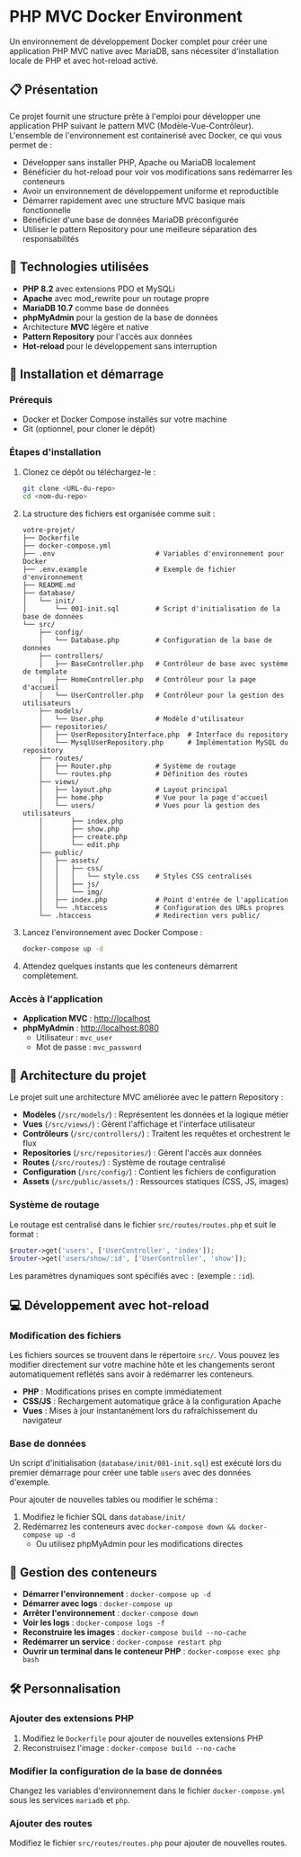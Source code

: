 # PHP MVC Docker Environment

Un environnement de développement Docker complet pour créer une application PHP MVC native avec MariaDB, sans nécessiter d'installation locale de PHP et avec hot-reload activé.

## 📋 Présentation

Ce projet fournit une structure prête à l'emploi pour développer une application PHP suivant le pattern MVC (Modèle-Vue-Contrôleur). L'ensemble de l'environnement est containerisé avec Docker, ce qui vous permet de :

- Développer sans installer PHP, Apache ou MariaDB localement
- Bénéficier du hot-reload pour voir vos modifications sans redémarrer les conteneurs
- Avoir un environnement de développement uniforme et reproductible
- Démarrer rapidement avec une structure MVC basique mais fonctionnelle
- Bénéficier d'une base de données MariaDB préconfigurée
- Utiliser le pattern Repository pour une meilleure séparation des responsabilités

## 🔧 Technologies utilisées

- **PHP 8.2** avec extensions PDO et MySQLi
- **Apache** avec mod_rewrite pour un routage propre
- **MariaDB 10.7** comme base de données
- **phpMyAdmin** pour la gestion de la base de données
- Architecture **MVC** légère et native
- **Pattern Repository** pour l'accès aux données
- **Hot-reload** pour le développement sans interruption

## 🚀 Installation et démarrage

### Prérequis

- Docker et Docker Compose installés sur votre machine
- Git (optionnel, pour cloner le dépôt)

### Étapes d'installation

1. Clonez ce dépôt ou téléchargez-le :
   ```bash
   git clone <URL-du-repo>
   cd <nom-du-repo>
   ```

2. La structure des fichiers est organisée comme suit :
   ```
   votre-projet/
   ├── Dockerfile
   ├── docker-compose.yml
   ├── .env                         # Variables d'environnement pour Docker   
   ├── .env.example                 # Exemple de fichier d'environnement
   ├── README.md
   ├── database/
   │   └── init/
   │       └── 001-init.sql         # Script d'initialisation de la base de données
   └── src/
       ├── config/
       │   └── Database.php         # Configuration de la base de données
       ├── controllers/
       │   ├── BaseController.php   # Contrôleur de base avec système de template
       │   ├── HomeController.php   # Contrôleur pour la page d'accueil
       │   └── UserController.php   # Contrôleur pour la gestion des utilisateurs
       ├── models/
       │   └── User.php             # Modèle d'utilisateur
       ├── repositories/
       │   ├── UserRepositoryInterface.php  # Interface du repository
       │   └── MysqlUserRepository.php      # Implémentation MySQL du repository
       ├── routes/
       │   ├── Router.php           # Système de routage
       │   └── routes.php           # Définition des routes
       ├── views/
       │   ├── layout.php           # Layout principal
       │   ├── home.php             # Vue pour la page d'accueil
       │   └── users/               # Vues pour la gestion des utilisateurs
       │       ├── index.php
       │       ├── show.php
       │       ├── create.php
       │       └── edit.php
       ├── public/
       │   ├── assets/
       │   │   ├── css/
       │   │   │   └── style.css    # Styles CSS centralisés
       │   │   ├── js/
       │   │   └── img/
       │   ├── index.php            # Point d'entrée de l'application
       │   └── .htaccess            # Configuration des URLs propres
       └── .htaccess                # Redirection vers public/
   ```

3. Lancez l'environnement avec Docker Compose :
   ```bash
   docker-compose up -d
   ```

4. Attendez quelques instants que les conteneurs démarrent complètement.

### Accès à l'application

- **Application MVC** : [http://localhost](http://localhost)
- **phpMyAdmin** : [http://localhost:8080](http://localhost:8080)
  - Utilisateur : `mvc_user`
  - Mot de passe : `mvc_password`

## 📁 Architecture du projet

Le projet suit une architecture MVC améliorée avec le pattern Repository :

- **Modèles** (`/src/models/`) : Représentent les données et la logique métier
- **Vues** (`/src/views/`) : Gèrent l'affichage et l'interface utilisateur
- **Contrôleurs** (`/src/controllers/`) : Traitent les requêtes et orchestrent le flux
- **Repositories** (`/src/repositories/`) : Gèrent l'accès aux données
- **Routes** (`/src/routes/`) : Système de routage centralisé
- **Configuration** (`/src/config/`) : Contient les fichiers de configuration
- **Assets** (`/src/public/assets/`) : Ressources statiques (CSS, JS, images)

### Système de routage

Le routage est centralisé dans le fichier `src/routes/routes.php` et suit le format :
```php
$router->get('users', ['UserController', 'index']);
$router->get('users/show/:id', ['UserController', 'show']);
```

Les paramètres dynamiques sont spécifiés avec `:` (exemple : `:id`).

## 💻 Développement avec hot-reload

### Modification des fichiers

Les fichiers sources se trouvent dans le répertoire `src/`. Vous pouvez les modifier directement sur votre machine hôte et les changements seront automatiquement reflétés sans avoir à redémarrer les conteneurs.

- **PHP** : Modifications prises en compte immédiatement
- **CSS/JS** : Rechargement automatique grâce à la configuration Apache
- **Vues** : Mises à jour instantanément lors du rafraîchissement du navigateur

### Base de données

Un script d'initialisation (`database/init/001-init.sql`) est exécuté lors du premier démarrage pour créer une table `users` avec des données d'exemple.

Pour ajouter de nouvelles tables ou modifier le schéma :
1. Modifiez le fichier SQL dans `database/init/`
2. Redémarrez les conteneurs avec `docker-compose down && docker-compose up -d`
   - Ou utilisez phpMyAdmin pour les modifications directes

## 🧰 Gestion des conteneurs

- **Démarrer l'environnement** : `docker-compose up -d`
- **Démarrer avec logs** : `docker-compose up`
- **Arrêter l'environnement** : `docker-compose down`
- **Voir les logs** : `docker-compose logs -f`
- **Reconstruire les images** : `docker-compose build --no-cache`
- **Redémarrer un service** : `docker-compose restart php`
- **Ouvrir un terminal dans le conteneur PHP** : `docker-compose exec php bash`

## 🛠️ Personnalisation

### Ajouter des extensions PHP

1. Modifiez le `Dockerfile` pour ajouter de nouvelles extensions PHP
2. Reconstruisez l'image : `docker-compose build --no-cache`

### Modifier la configuration de la base de données

Changez les variables d'environnement dans le fichier `docker-compose.yml` sous les services `mariadb` et `php`.

### Ajouter des routes

Modifiez le fichier `src/routes/routes.php` pour ajouter de nouvelles routes.